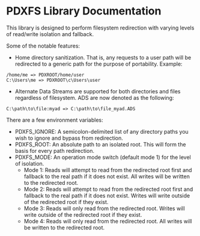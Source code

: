 # PDXFS Library Documentation

This library is designed to perform filesystem redirection with varying levels of read/write isolation and fallback.

Some of the notable features:

- Home directory sanitization. That is, any requests to a user path will be redirected to a generic path for the purpose of portability.
Example:
```
/home/me => PDXROOT/home/user
C:\Users\me => PDXROOT\c\Users\user
```

- Alternate Data Streams are supported for both directories and files regardless of filesystem. ADS are now denoted as the following:
```
C:\path\to\file:myad => C:\path\to\file_myad.ADS
```


There are a few environment variables:
- PDXFS_IGNORE: A semicolon-delimited list of any directory paths you wish to ignore and bypass from redirection.
- PDXFS_ROOT: An absolute path to an isolated root. This will form the basis for every path redirection.
- PDXFS_MODE: An operation mode switch (default mode 1) for the level of isolation.
  - Mode 1: Reads will attempt to read from the redirected root first and fallback to the real path if it does not exist. All writes will be written to the redirected root.
  - Mode 2: Reads will attempt to read from the redirected root first and fallback to the real path if it does not exist. Writes will write outside of the redirected root if they exist.
  - Mode 3: Reads will only read from the redirected root. Writes will write outside of the redirected root if they exist.
  - Mode 4: Reads will only read from the redirected root. All writes will be written to the redirected root.



